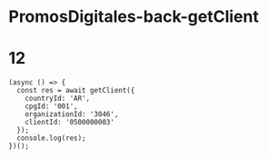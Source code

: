 # PromosDigitales-back-getClient
# 12
````
(async () => {
  const res = await getClient({
    countryId: 'AR',
    cpgId: '001',
    organizationId: '3046',
    clientId: '0500000003'
  });
  console.log(res);
})();
````
